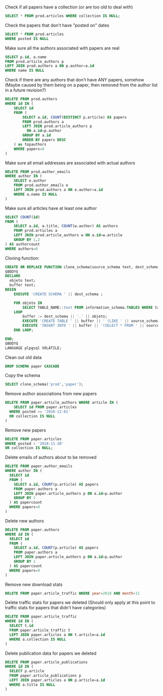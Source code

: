 Check if all papers have a collection (or are too old to deal with)
```sql
SELECT * FROM prod.articles WHERE collection IS NULL;
```

Check the papers that don't have "posted on" dates
```sql
SELECT * FROM prod.articles
WHERE posted IS NULL
```

Make sure all the authors associated with papers are real
```sql
SELECT p.id, a.name
FROM prod.article_authors p
LEFT JOIN prod.authors a ON p.author=a.id
WHERE name IS NULL
```

Check if there are any authors that don't have ANY papers, somehow
(Maybe caused by them being on a paper, then removed from the author list in a future revision?)
```sql
DELETE FROM prod.authors
WHERE id IN (
	SELECT id
	FROM (
		SELECT a.id, COUNT(DISTINCT p.article) AS papers
		FROM prod.authors a
		LEFT JOIN prod.article_authors p
		  ON a.id=p.author
		GROUP BY a.id
		ORDER BY papers DESC
	) as topauthors
	WHERE papers=0
)
```

Make sure all email addresses are associated with actual authors
```sql
DELETE FROM prod.author_emails
WHERE author IN (
	SELECT e.author
	FROM prod.author_emails e
	LEFT JOIN prod.authors a ON e.author=a.id
	WHERE a.name IS NULL
)
```

Make sure all articles have at least one author
```sql
SELECT COUNT(id)
FROM (
	SELECT a.id, a.title, COUNT(w.author) AS authors
	FROM prod.articles a
	LEFT JOIN prod.article_authors w ON a.id=w.article
	GROUP BY 1,2
) AS authorcount
WHERE authors=0
```



Cloning function:
```sql
CREATE OR REPLACE FUNCTION clone_schema(source_schema text, dest_schema text) RETURNS void AS
$BODY$
DECLARE
  objeto text;
  buffer text;
BEGIN
    EXECUTE 'CREATE SCHEMA ' || dest_schema ;

    FOR objeto IN
        SELECT TABLE_NAME::text FROM information_schema.TABLES WHERE table_schema = source_schema
    LOOP
        buffer := dest_schema || '.' || objeto;
        EXECUTE 'CREATE TABLE ' || buffer || ' (LIKE ' || source_schema || '.' || objeto || ' INCLUDING CONSTRAINTS INCLUDING INDEXES INCLUDING DEFAULTS)';
        EXECUTE 'INSERT INTO ' || buffer || '(SELECT * FROM ' || source_schema || '.' || objeto || ')';
    END LOOP;

END;
$BODY$
LANGUAGE plpgsql VOLATILE;
```

Clean out old data
```sql
DROP SCHEMA paper CASCADE
```

Copy the schema
```sql
SELECT clone_schema('prod','paper');
```

Remove author associations from new papers
```sql
DELETE FROM paper.article_authors WHERE article IN (
	SELECT id FROM paper.articles
  WHERE posted >= '2018-12-01'
  OR collection IS NULL
)
```

Remove new papers
```sql
DELETE FROM paper.articles
WHERE posted > '2018-11-30'
OR collection IS NULL;
```

Delete emails of authors about to be removed
```sql
DELETE FROM paper.author_emails
WHERE author IN (
  SELECT id
  FROM (
    SELECT a.id, COUNT(p.article) AS papers
    FROM paper.authors a
    LEFT JOIN paper.article_authors p ON a.id=p.author
    GROUP BY 1
  ) AS papercount
  WHERE papers=0
)
```

Delete new authors
```sql
DELETE FROM paper.authors
WHERE id IN (
  SELECT id
  FROM (
    SELECT a.id, COUNT(p.article) AS papers
    FROM paper.authors a
    LEFT JOIN paper.article_authors p ON a.id=p.author
    GROUP BY 1
  ) AS papercount
  WHERE papers=0
)
```

Remove new download stats
```sql
DELETE FROM paper.article_traffic WHERE year=2018 AND month>11
```

Delete traffic stats for papers we deleted
(Should only apply at this point to traffic stats for papers that didn't have categories)
```sql
DELETE FROM paper.article_traffic
WHERE id IN (
  SELECT t.id
  FROM paper.article_traffic t
  LEFT JOIN paper.articles a ON t.article=a.id
  WHERE a.collection IS NULL
)
```

Delete publication data for papers we deleted
```sql
DELETE FROM paper.article_publications
WHERE id IN (
  SELECT p.article
  FROM paper.article_publications p
  LEFT JOIN paper.articles a ON p.article=a.id
  WHERE a.title IS NULL
)
```
